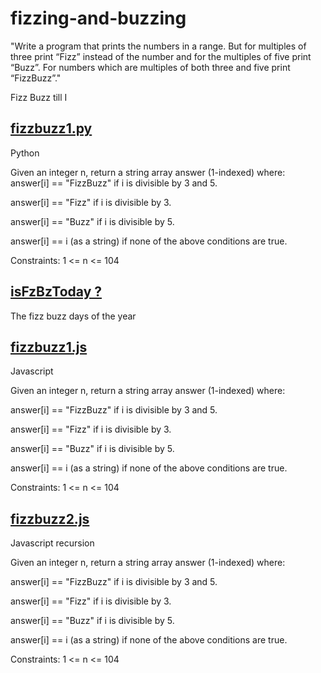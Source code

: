 # fizzing-and-buzzing

"Write a program that prints the numbers in a range. But for multiples of three print “Fizz” instead of the number and for the multiples of five print “Buzz”. For numbers which are multiples of both three and five print “FizzBuzz”."

Fizz Buzz till I

## [fizzbuzz1.py](python/fizzbuzz1.py)

Python

Given an integer n, return a string array answer (1-indexed) where:
answer[i] == "FizzBuzz" if i is divisible by 3 and 5.

answer[i] == "Fizz" if i is divisible by 3.

answer[i] == "Buzz" if i is divisible by 5.

answer[i] == i (as a string) if none of the above conditions are true.

Constraints:
1 <= n <= 104
## [isFzBzToday ?](fzbz_now/isFzBzToday.py)
The fizz buzz days of the year

## [fizzbuzz1.js](javascript/fizzbuzz1.js)

Javascript

Given an integer n, return a string array answer (1-indexed) where:

answer[i] == "FizzBuzz" if i is divisible by 3 and 5.

answer[i] == "Fizz" if i is divisible by 3.

answer[i] == "Buzz" if i is divisible by 5.

answer[i] == i (as a string) if none of the above conditions are true.

Constraints:
1 <= n <= 104


## [fizzbuzz2.js](javascript/fizzbuzz2.js)

Javascript recursion

Given an integer n, return a string array answer (1-indexed) where:

answer[i] == "FizzBuzz" if i is divisible by 3 and 5.

answer[i] == "Fizz" if i is divisible by 3.

answer[i] == "Buzz" if i is divisible by 5.

answer[i] == i (as a string) if none of the above conditions are true.

Constraints:
1 <= n <= 104